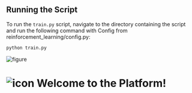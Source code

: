 ## Running the Script

To run the `train.py` script, navigate to the directory containing the script and run the following command with Config from reinforcement_learning/config.py:

```bash
python train.py
```

![figure](https://neuralmmo.github.io/_static/banner.png)

# ![icon](https://neuralmmo.github.io/_build/html/_images/icon.png) Welcome to the Platform!

